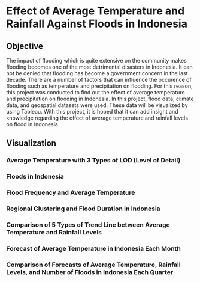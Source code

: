 # Effect of Average Temperature and Rainfall Against Floods in Indonesia
## Objective
The impact of flooding which is quite extensive on the community makes flooding becomes one of the most detrimental disasters in Indonesia. It can not be denied that flooding has become a government concern in the last decade. There are a number of factors that can influence the occurence of flooding such as temperature and precipitation on flooding. For this reason, this project was conducted to find out the effect of average temperature and precipitation on flooding in Indonesia. In this project, flood data, climate data, and geospatial datasets were used. These data will be visualized by using Tableau. With this project, it is hoped that it can add insight and knowledge regarding the effect of average temperature and rainfall levels on flood in Indonesia

## Visualization
### Average Temperature with 3 Types of LOD (Level of Detail)

### Floods in Indonesia

### Flood Frequency and Average Temperature

### Regional Clustering and Flood Duration in Indonesia

### Comparison of 5 Types of Trend Line between Average Temperature and Rainfall Levels

### Forecast of Average Temperature in Indonesia Each Month

### Comparison of Forecasts of Average Temperature, Rainfall Levels, and Number of Floods in Indonesia Each Quarter

